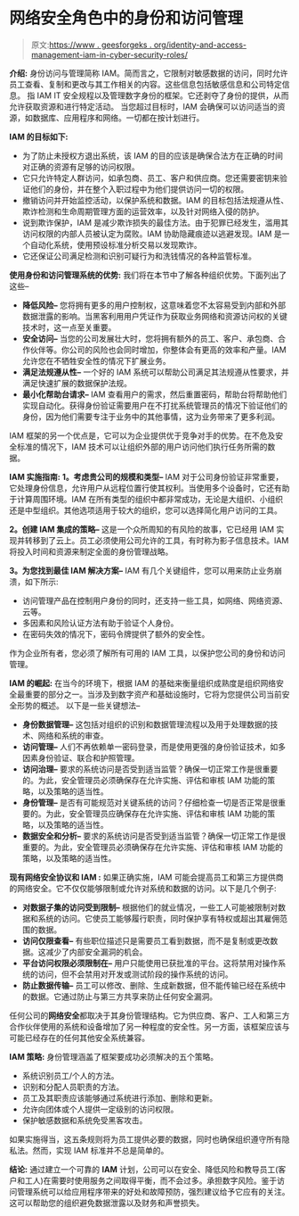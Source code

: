 # 网络安全角色中的身份和访问管理

> 原文:[https://www . geesforgeks . org/identity-and-access-management-iam-in-cyber-security-roles/](https://www.geeksforgeeks.org/identity-and-access-management-iam-in-cyber-security-roles/)

**介绍:**
身份访问与管理简称 IAM。简而言之，它限制对敏感数据的访问，同时允许员工查看、复制和更改与其工作相关的内容。这些信息包括敏感信息和公司特定信息。
指 IAM IT 安全规程以及管理数字身份的框架。它还剥夺了身份的提供，从而允许获取资源和进行特定活动。
当您超过目标时，IAM 会确保可以访问适当的资源，如数据库、应用程序和网络。一切都在按计划进行。

**IAM 的目标如下:**

*   为了防止未授权方退出系统，该 IAM 的目的应该是确保合法方在正确的时间对正确的资源有足够的访问权限。
*   它只允许特定人群访问，如承包商、员工、客户和供应商。您还需要密钥来验证他们的身份，并在整个入职过程中为他们提供访问一切的权限。
*   撤销访问并开始监控活动，以保护系统和数据。IAM 的目标包括法规遵从性、欺诈检测和生命周期管理方面的运营效率，以及针对网络入侵的防护。
*   说到欺诈保护，IAM 是减少欺诈损失的最佳方法。由于犯罪已经发生，滥用其访问权限的内部人员被认定为腐败。IAM 协助隐藏痕迹以逃避发现。IAM 是一个自动化系统，使用预设标准分析交易以发现欺诈。
*   它还保证公司满足检测和识别可疑行为和洗钱情况的各种监管标准。

**使用身份和访问管理系统的优势:**
我们将在本节中了解各种组织优势。下面列出了这些–

*   **降低风险–**
    您将拥有更多的用户控制权，这意味着您不太容易受到内部和外部数据泄露的影响。当黑客利用用户凭证作为获取业务网络和资源访问权的关键技术时，这一点至关重要。
*   **安全访问–**
    当您的公司发展壮大时，您将拥有额外的员工、客户、承包商、合作伙伴等。你公司的风险也会同时增加，你整体会有更高的效率和产量。IAM 允许您在不牺牲安全性的情况下扩展业务。
*   **满足法规遵从性–**
    一个好的 IAM 系统可以帮助公司满足其法规遵从性要求，并满足快速扩展的数据保护法规。
*   **最小化帮助台请求–**
    IAM 查看用户的需求，然后重置密码，帮助台将帮助他们实现自动化。获得身份验证需要用户在不打扰系统管理员的情况下验证他们的身份，因为他们需要专注于业务中的其他事情，这为业务带来了更多利润。

IAM 框架的另一个优点是，它可以为企业提供优于竞争对手的优势。在不危及安全标准的情况下，IAM 技术可以让组织外部的用户访问他们执行任务所需的数据。

**IAM 实施指南:**
**1。考虑贵公司的规模和类型–**
IAM 对于公司身份验证非常重要，它处理身份信息，允许用户从远程位置行使其权利。当使用多个设备时，它还有助于计算周围环境。IAM 在所有类型的组织中都非常成功，无论是大组织、小组织还是中型组织。其他选项适用于较大的组织，您可以选择简化用户访问的工具。

**2。创建 IAM 集成的策略–**
这是一个众所周知的有风险的故事，它已经用 IAM 实现并转移到了云上。员工必须使用公司允许的工具，有时称为影子信息技术。IAM 将投入时间和资源来制定全面的身份管理战略。

**3。为您找到最佳 IAM 解决方案–**
IAM 有几个关键组件，您可以用来防止业务崩溃，如下所示:

*   访问管理产品在控制用户身份的同时，还支持一些工具，如网络、网络资源、云等。
*   多因素和风险认证方法有助于验证个人身份。
*   在密码失效的情况下，密码令牌提供了额外的安全性。

作为企业所有者，您必须了解所有可用的 IAM 工具，以保护您公司的身份和访问管理。

**IAM 的崛起:**
在当今的环境下，根据 IAM 的基础来衡量组织成熟度是组织网络安全最重要的部分之一。当涉及到数字资产和基础设施时，它将为您提供公司当前安全形势的概述。
以下是一些关键想法–

*   **身份数据管理–**
    这包括对组织的识别和数据管理流程以及用于处理数据的技术、网络和系统的审查。
*   **访问管理–**
    人们不再依赖单一密码登录，而是使用更强的身份验证技术，如多因素身份验证、联合和护照管理。
*   **访问治理–**
    要求的系统访问是否受到适当监管？确保一切正常工作是很重要的。为此，安全管理员必须确保存在允许实施、评估和审核 IAM 功能的策略，以及策略的适当性。
*   **身份管理–**
    是否有可能规范对关键系统的访问？仔细检查一切是否正常是很重要的。为此，安全管理员应确保存在允许实施、评估和审核 IAM 功能的策略，以及策略的适当性。
*   **数据安全和分析–**
    要求的系统访问是否受到适当监管？确保一切正常工作是很重要的。为此，安全管理员必须确保存在允许实施、评估和审核 IAM 功能的策略，以及策略的适当性。

**现有网络安全协议和 IAM :**
如果正确实施，IAM 可能会提高员工和第三方提供商的网络安全。它不仅仅能够限制或允许对系统和数据的访问。以下是几个例子:

*   **对数据子集的访问受到限制–**
    根据他们的就业情况，一些工人可能被限制对数据和系统的访问。它使员工能够履行职责，同时保护享有特权或超出其雇佣范围的数据。
*   **访问仅限查看–**
    有些职位描述只是需要员工看到数据，而不是复制或更改数据。这减少了内部安全漏洞的机会。
*   **平台访问权限必须限制在–**
    用户只能使用已获批准的平台。这将禁用对操作系统的访问，但不会禁用对开发或测试阶段的操作系统的访问。
*   **防止数据传输–**
    员工可以修改、删除、生成新数据，但不能传输已经在系统中的数据。它通过防止与第三方共享来防止任何安全漏洞。

任何公司的**网络安全**都取决于其身份管理结构。它为供应商、客户、工人和第三方合作伙伴使用的系统和设备增加了另一种程度的安全性。另一方面，该框架应该与可能已经存在的任何其他安全系统兼容。

**IAM 策略:**
身份管理涵盖了框架要成功必须解决的五个策略。

*   系统识别员工/个人的方法。
*   识别和分配人员职责的方法。
*   员工及其职责应该能够通过系统进行添加、删除和更新。
*   允许向团体或个人提供一定级别的访问权限。
*   保护敏感数据和系统免受黑客攻击。

如果实施得当，这五条规则将为员工提供必要的数据，同时也确保组织遵守所有隐私法。然而，实现 IAM 标准并不总是简单的。

**结论:**
通过建立一个可靠的 **IAM** 计划，公司可以在安全、降低风险和教导员工(客户和工人)在需要时使用服务之间取得平衡，而不会过多。承担数字风险。鉴于访问管理系统可以给应用程序带来的好处和故障预防，强烈建议给予它应有的关注。这可以帮助您的组织避免数据泄露以及财务和声誉损失。